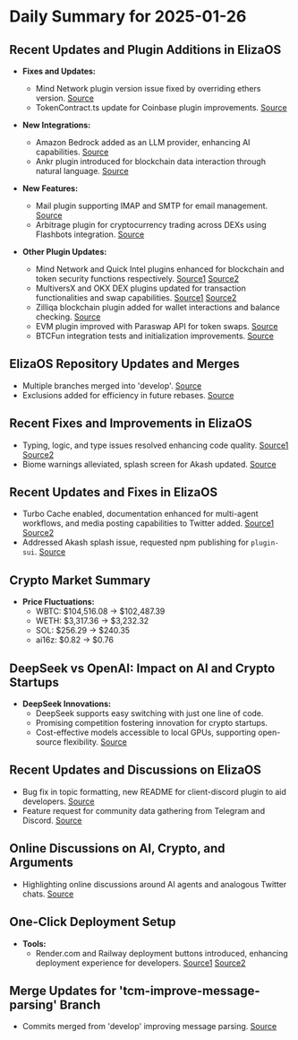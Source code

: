 # Daily Summary for 2025-01-26

## Recent Updates and Plugin Additions in ElizaOS
- **Fixes and Updates:**
  - Mind Network plugin version issue fixed by overriding ethers version. [Source](https://github.com/elizaOS/eliza/pull/2783)
  - TokenContract.ts update for Coinbase plugin improvements. [Source](https://github.com/elizaOS/eliza/pull/2781)

- **New Integrations:**
  - Amazon Bedrock added as an LLM provider, enhancing AI capabilities. [Source](https://github.com/elizaOS/eliza/commit/19bc60c1877670482ce4245a1fde9eff525186d5)
  - Ankr plugin introduced for blockchain data interaction through natural language. [Source](https://github.com/elizaOS/eliza/pull/2773)

- **New Features:**
  - Mail plugin supporting IMAP and SMTP for email management. [Source](https://github.com/elizaOS/eliza/pull/2771)
  - Arbitrage plugin for cryptocurrency trading across DEXs using Flashbots integration. [Source](https://github.com/elizaOS/eliza/pull/2784)

- **Other Plugin Updates:**
  - Mind Network and Quick Intel plugins enhanced for blockchain and token security functions respectively. [Source1](https://github.com/elizaOS/eliza/commit/3d05b891ca74ab5766809a5439872f64132b9666) [Source2](https://github.com/elizaOS/eliza/commit/4375d6b81ddc772ea2cc05dad0af0e470c2da73e)
  - MultiversX and OKX DEX plugins updated for transaction functionalities and swap capabilities. [Source1](https://github.com/elizaOS/eliza/commit/30b22abdba71211ab44f86ca1c9d4a812eb18164) [Source2](https://github.com/elizaOS/eliza/pull/2865)
  - Zilliqa blockchain plugin added for wallet interactions and balance checking. [Source](https://github.com/elizaOS/eliza/pull/2842)
  - EVM plugin improved with Paraswap API for token swaps. [Source](https://github.com/elizaOS/eliza/pull/2820)
  - BTCFun integration tests and initialization improvements. [Source](https://github.com/elizaOS/eliza/pull/2845)

## ElizaOS Repository Updates and Merges
- Multiple branches merged into 'develop'. [Source](https://github.com/elizaOS/eliza/commit/f3baec5dfd7d80b59073565efdee249fde8aa705)
- Exclusions added for efficiency in future rebases. [Source](https://github.com/elizaOS/eliza/commit/bd4b3b68b1d0f8633b1a759a5a13cb5dc18d7390)

## Recent Fixes and Improvements in ElizaOS
- Typing, logic, and type issues resolved enhancing code quality. [Source1](https://github.com/elizaOS/eliza/commit/4ff686756579c408fe15bc4079f27ec47d579596) [Source2](https://github.com/elizaOS/eliza/commit/cb1efdbb5c9a2ab7f15cd26d67cad423b59d40ab)
- Biome warnings alleviated, splash screen for Akash updated. [Source](https://github.com/elizaOS/eliza/commit/91fe88c4dc8a1a5aa5d585c44b2a8da8c4b9e35d)

## Recent Updates and Fixes in ElizaOS
- Turbo Cache enabled, documentation enhanced for multi-agent workflows, and media posting capabilities to Twitter added. [Source1](https://github.com/elizaOS/eliza/commit/d505157a306cecb3c498800f039be8f42ba910d4) [Source2](https://github.com/elizaOS/eliza/commit/62c6474181c18e3929d5b0e2097296a57eaa4ce0)
- Addressed Akash splash issue, requested npm publishing for `plugin-sui`. [Source](https://github.com/elizaOS/eliza/issues/2851)

## Crypto Market Summary
- **Price Fluctuations:**
  - WBTC: $104,516.08 -> $102,487.39
  - WETH: $3,317.36 -> $3,232.32
  - SOL: $256.29 -> $240.35
  - ai16z: $0.82 -> $0.76

## DeepSeek vs OpenAI: Impact on AI and Crypto Startups
- **DeepSeek Innovations:**
  - DeepSeek supports easy switching with just one line of code.
  - Promising competition fostering innovation for crypto startups.
  - Cost-effective models accessible to local GPUs, supporting open-source flexibility. [Source](https://twitter.com/0xwitchy/status/1883471819669455256)

## Recent Updates and Discussions on ElizaOS
- Bug fix in topic formatting, new README for client-discord plugin to aid developers. [Source](https://github.com/elizaOS/eliza/commit/3f7f6106b19733e28da53bcdbba1acb2a087c978)
- Feature request for community data gathering from Telegram and Discord. [Source](https://github.com/elizaOS/eliza/issues/2856)

## Online Discussions on AI, Crypto, and Arguments
- Highlighting online discussions around AI agents and analogous Twitter chats. [Source](https://twitter.com/dankvr/status/1883568740899733536)

## One-Click Deployment Setup
- **Tools:**
  - Render.com and Railway deployment buttons introduced, enhancing deployment experience for developers. [Source1](https://github.com/elizaOS/eliza/issues/2780) [Source2](https://github.com/elizaOS/eliza/commit/1f46b48b0ed46756c0b677662d929ce999f0fc36)

## Merge Updates for 'tcm-improve-message-parsing' Branch
- Commits merged from 'develop' improving message parsing. [Source](https://github.com/elizaOS/eliza/commit/0612b874f2dec6cd81453a77f2ab0721330ee6d0)
